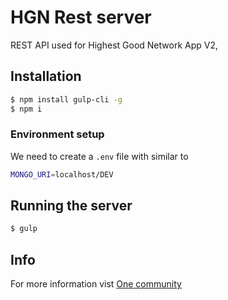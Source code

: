# HGN Rest server

REST API used for Highest Good Network App V2,

## Installation

```bash
$ npm install gulp-cli -g
$ npm i
```

### Environment setup

We need to create a `.env` file with similar to
```bash
MONGO_URI=localhost/DEV

```

## Running the server

```bash
$ gulp
```
## Info
For more information vist [One community](https://www.onecommunityglobal.org/highest-good-network/)
